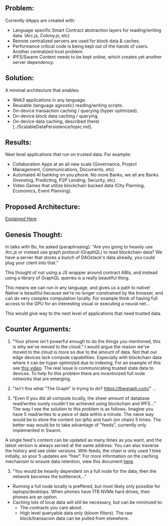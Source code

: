 ## Problem:
Currently dApps are created with:
* Language specific Smart Contract abstraction layers for reading/writing data. (Arc.js, Colony.js, etc)
* Remote centralized servers are used for block data & caches.
* Performance critical code is being kept out of the hands of users. Another centralized trust problem.
* IPFS/Swarm Content needs to be kept online, which creates yet another server dependency.

## Solution:
A minimal architecture that enables:
* Web3 applications in any language.
* Reusable (language agnostic) reading/writing scripts.
* On-device transaction caching / querying (hyper optimized).
* On-device block data caching / querying.
* On-device data caching, described (here)[../ScalableDataPersistence/topic.md].

## Results:
Next level applications that run on trusted data. For example:
* Collaboration Apps at an all new scale (Governance, Project Management, Communications, Documents, etc).
* Automated AI banking on you phone. No more Banks, we all are Banks (Investing, Predicting, P2P Lending, Security, etc).
* Video Games that utilize blockchain backed data (City Planning, Economics, Event Planning).

## Proposed Architecture:
[Explained Here](./prototype.md)

## Genesis Thought:
In talks with Bo, he asked (paraphrasing):
"Are you going to heavily use Arc.js or instead use graph protocol (GraphQL) to read blockchain data? We have a server that stores a bunch of DAOstack's data already, you could plug your client into that."

This thought of not using a JS wrapper around contract ABIs, and instead using a library of GraphQL queries is a really beautiful thing.

This means we can run in any language, and gives us a path to native! Native is beautiful because we're no longer constrained by the browser, and can do very complex computation locally. For example think of having full access to the GPU for an interesting visual or executing a neural net...

This would give way to the next level of applications that need trusted data.

## Counter Arguments:
1. "Your phone isn't powerful enough to do the things you mentioned, this is why we've moved to the cloud."
I would argue the reason we've moved to the cloud is more so due to the amount of data. Not that our edge devices lack compute capabilities. Especially with blockchain data where it can be hyper optimized due to indexing. For an example of this see [this video](https://youtu.be/4-rF9V1LsHU?t=1046). The real issue is communicating trusted state data to devices. To help fix this problem there are incentivized full node networks that are emerging.

2. "Isn't this what "The Graph" is trying to do? https://thegraph.com/"
...

2. "Even if you did all compute locally, the sheer amount of database read/writes surely couldn't be achieved using blockchain and IPFS..."
The way I see the solution to this problem is as follows. Imagine you have 5 read/writes to a peice of data within a minute. The naive way would be to store the content (on ipfs) and hash (on chain) 5 times. The better way would be to take advantage of "feeds", currently only implemented in Swarm.

A single feed's content can be updated as many times as you want, and the latest version is always served at the same address. You can also traverse the history and see older versions. With feeds, the chain is only used 1 time initially, so your 5 updates are "free". For more information on the caching mechanism to ensure data retention, view this document [here](../ScalableContentPersistence/story.md).

3. "You would be heavily dependent on a full node for the data, then the network becomes the bottleneck..."
* Running a full node locally is preffered, but most likely only possible for laptops/desktops. When phones have 1TB NVMe hard drives, then phones are an option.
* Caching lots of local data will still be necessary, but can be minimzed to:
  * The contracts you care about.
  * High level queryable data only (bloom filters). The raw block/transacion data can be pulled from elsewhere.
